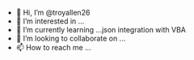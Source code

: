 - 👋 Hi, I’m @troyallen26
- 👀 I’m interested in ...
- 🌱 I’m currently learning ...json integration with VBA
- 💞️ I’m looking to collaborate on ...
- 📫 How to reach me ...

<!---
troyallen26/troyallen26 is a ✨ special ✨ repository because its `README.md` (this file) appears on your GitHub profile.
You can click the Preview link to take a look at your changes.
--->
